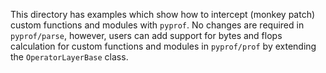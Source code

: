 <!-- 
Copyright (c) 2020, NVIDIA CORPORATION. All rights reserved.

Licensed under the Apache License, Version 2.0 (the "License");
you may not use this file except in compliance with the License.
You may obtain a copy of the License at

    http://www.apache.org/licenses/LICENSE-2.0

Unless required by applicable law or agreed to in writing, software
distributed under the License is distributed on an "AS IS" BASIS,
WITHOUT WARRANTIES OR CONDITIONS OF ANY KIND, either express or implied.
See the License for the specific language governing permissions and
limitations under the License. 
-->

This directory has examples which show how to intercept (monkey patch) custom
functions and modules with `pyprof`. No changes are required in `pyprof/parse`,
however, users can add support for bytes and flops calculation for custom
functions and modules in `pyprof/prof` by extending the `OperatorLayerBase` 
class.
